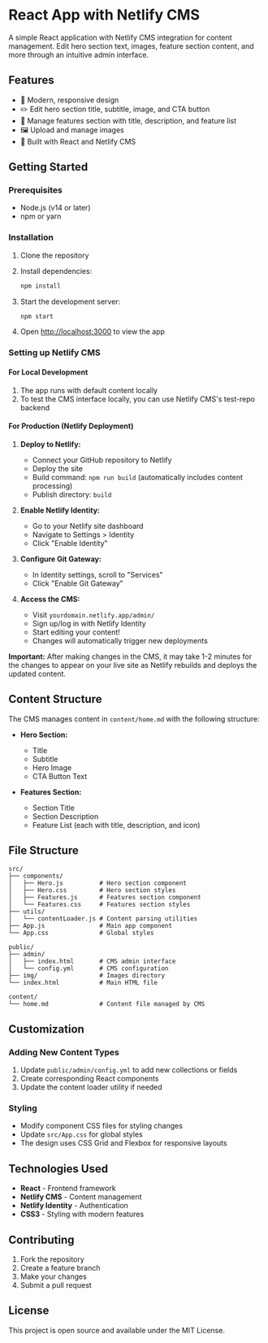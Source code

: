 # React App with Netlify CMS

A simple React application with Netlify CMS integration for content management. Edit hero section text, images, feature section content, and more through an intuitive admin interface.

## Features

- 🎨 Modern, responsive design
- ✏️ Edit hero section title, subtitle, image, and CTA button
- 📝 Manage features section with title, description, and feature list
- 🖼️ Upload and manage images
- 🚀 Built with React and Netlify CMS

## Getting Started

### Prerequisites

- Node.js (v14 or later)
- npm or yarn

### Installation

1. Clone the repository
2. Install dependencies:
   ```bash
   npm install
   ```

3. Start the development server:
   ```bash
   npm start
   ```

4. Open [http://localhost:3000](http://localhost:3000) to view the app

### Setting up Netlify CMS

#### For Local Development

1. The app runs with default content locally
2. To test the CMS interface locally, you can use Netlify CMS's test-repo backend

#### For Production (Netlify Deployment)

1. **Deploy to Netlify:**
   - Connect your GitHub repository to Netlify
   - Deploy the site
   - Build command: `npm run build` (automatically includes content processing)
   - Publish directory: `build`

2. **Enable Netlify Identity:**
   - Go to your Netlify site dashboard
   - Navigate to Settings > Identity
   - Click "Enable Identity"

3. **Configure Git Gateway:**
   - In Identity settings, scroll to "Services"
   - Click "Enable Git Gateway"

4. **Access the CMS:**
   - Visit `yourdomain.netlify.app/admin/`
   - Sign up/log in with Netlify Identity
   - Start editing your content!
   - Changes will automatically trigger new deployments

**Important:** After making changes in the CMS, it may take 1-2 minutes for the changes to appear on your live site as Netlify rebuilds and deploys the updated content.

## Content Structure

The CMS manages content in `content/home.md` with the following structure:

- **Hero Section:**
  - Title
  - Subtitle
  - Hero Image
  - CTA Button Text

- **Features Section:**
  - Section Title
  - Section Description
  - Feature List (each with title, description, and icon)

## File Structure

```
src/
├── components/
│   ├── Hero.js          # Hero section component
│   ├── Hero.css         # Hero section styles
│   ├── Features.js      # Features section component
│   └── Features.css     # Features section styles
├── utils/
│   └── contentLoader.js # Content parsing utilities
├── App.js               # Main app component
└── App.css              # Global styles

public/
├── admin/
│   ├── index.html       # CMS admin interface
│   └── config.yml       # CMS configuration
├── img/                 # Images directory
└── index.html           # Main HTML file

content/
└── home.md              # Content file managed by CMS
```

## Customization

### Adding New Content Types

1. Update `public/admin/config.yml` to add new collections or fields
2. Create corresponding React components
3. Update the content loader utility if needed

### Styling

- Modify component CSS files for styling changes
- Update `src/App.css` for global styles
- The design uses CSS Grid and Flexbox for responsive layouts

## Technologies Used

- **React** - Frontend framework
- **Netlify CMS** - Content management
- **Netlify Identity** - Authentication
- **CSS3** - Styling with modern features

## Contributing

1. Fork the repository
2. Create a feature branch
3. Make your changes
4. Submit a pull request

## License

This project is open source and available under the MIT License.